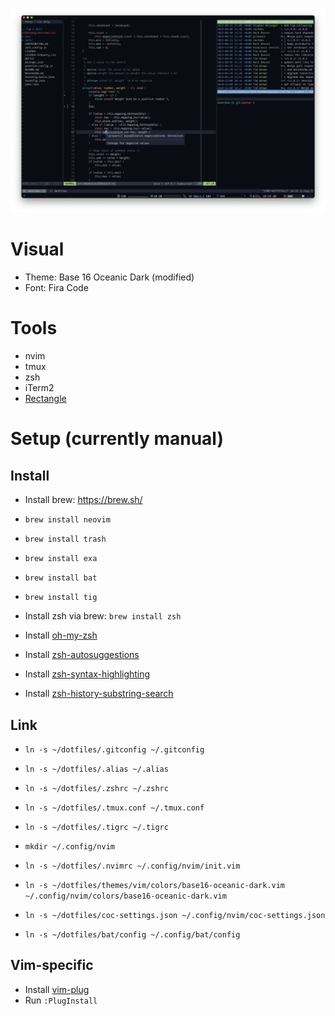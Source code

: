 ![](./Editor.png)

# Visual
* Theme: Base 16 Oceanic Dark (modified)
* Font: Fira Code

# Tools
* nvim
* tmux
* zsh
* iTerm2
* [Rectangle](https://rectangleapp.com/)

# Setup (currently manual)

## Install
* Install brew: https://brew.sh/
* `brew install neovim`
* `brew install trash`
* `brew install exa`
* `brew install bat`
* `brew install tig`

* Install zsh via brew: `brew install zsh`
* Install [oh-my-zsh](https://github.com/robbyrussell/oh-my-zsh#via-curl)
* Install [zsh-autosuggestions](https://github.com/zsh-users/zsh-autosuggestions#oh-my-zsh)
* Install [zsh-syntax-highlighting](https://github.com/zsh-users/zsh-syntax-highlighting/blob/master/INSTALL.md#oh-my-zsh)
* Install [zsh-history-substring-search](https://github.com/zsh-users/zsh-history-substring-search#install)



## Link
* `ln -s ~/dotfiles/.gitconfig ~/.gitconfig`
* `ln -s ~/dotfiles/.alias ~/.alias`
* `ln -s ~/dotfiles/.zshrc ~/.zshrc`
* `ln -s ~/dotfiles/.tmux.conf ~/.tmux.conf`
* `ln -s ~/dotfiles/.tigrc ~/.tigrc`

* `mkdir ~/.config/nvim`
* `ln -s ~/dotfiles/.nvimrc ~/.config/nvim/init.vim`
* `ln -s ~/dotfiles/themes/vim/colors/base16-oceanic-dark.vim ~/.config/nvim/colors/base16-oceanic-dark.vim`
* `ln -s ~/dotfiles/coc-settings.json ~/.config/nvim/coc-settings.json`
* `ln -s ~/dotfiles/bat/config ~/.config/bat/config`

## Vim-specific
* Install [vim-plug](https://github.com/junegunn/vim-plug#installation)
* Run `:PlugInstall`
